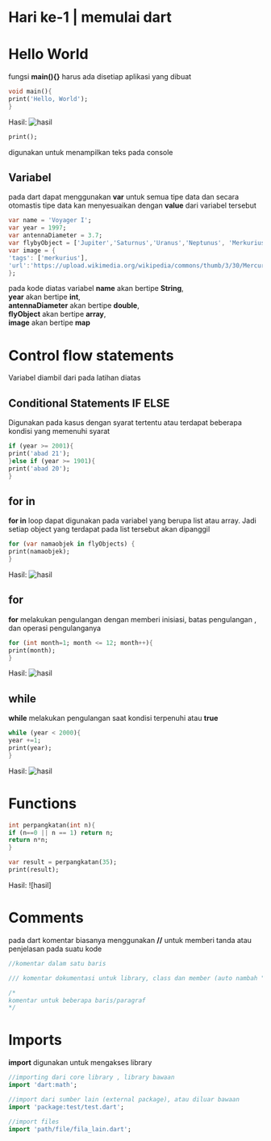 # Hari ke-1 | memulai dart
# Hello World

fungsi **main(){}** harus ada disetiap aplikasi yang dibuat
```dart
void main(){
print('Hello, World');
}
```
Hasil:
![hasil](gambar/gambar.png)

```dart
print();
``` 
digunakan untuk menampilkan teks pada console
## Variabel
pada dart dapat menggunakan **var** untuk semua tipe data dan secara otomastis tipe data kan menyesuaikan dengan **value** dari variabel tersebut

```dart
var name = 'Voyager I';
var year = 1997;
var antennaDiameter = 3.7;
var flybyObject = ['Jupiter','Saturnus','Uranus','Neptunus', 'Merkurius'];
var image = {
'tags': ['merkurius'],
'url':'https://upload.wikimedia.org/wikipedia/commons/thumb/3/30/Mercury_in_color_-_Prockter07_centered.jpg/240px-Mercury_in_color_-_Prockter07_centered.jpg'
};
```
pada kode diatas variabel
**name** akan bertipe **String**, <br />
**year** akan bertipe **int**, <br />
**antennaDiameter** akan bertipe **double**, <br />
**flyObject** akan bertipe **array**, <br />
**image** akan bertipe **map** <br />

# Control flow statements

Variabel diambil dari pada latihan diatas

## Conditional Statements IF ELSE ##
Digunakan pada kasus dengan syarat tertentu atau terdapat beberapa kondisi yang memenuhi syarat

```dart
if (year >= 2001){
print('abad 21');
}else if (year >= 1901){
print('abad 20');
}
```

## for in

**for in** loop dapat digunakan pada variabel yang berupa list atau array.
Jadi setiap object yang terdapat pada list tersebut akan dipanggil
```dart
for (var namaobjek in flyObjects) {
print(namaobjek);
}
```

Hasil:
![hasil](http://gambar.com/gambar.png)

## for
**for** melakukan pengulangan dengan memberi inisiasi, batas pengulangan , dan operasi pengulanganya

```dart
for (int month=1; month <= 12; month++){
print(month);
}
```

Hasil:
![hasil](http://gambar.com/gambar.png)

## while
**while** melakukan pengulangan saat kondisi terpenuhi atau **true**

```dart
while (year < 2000){
year +=1;
print(year);
}
```

Hasil:
![hasil](http://gambar.com/gambar.png)

# Functions
```dart
int perpangkatan(int n){
if (n==0 || n == 1) return n;
return n*n;
}

var result = perpangkatan(35);
print(result);
```
Hasil:
![hasil]

# Comments

pada dart komentar biasanya menggunakan **//** untuk memberi tanda atau penjelasan pada suatu kode

```dart
//komentar dalam satu baris

/// komentar dokumentasi untuk library, class dan member (auto nambah "///" saat enter)

/*
komentar untuk beberapa baris/paragraf
*/
```

# Imports

**import** digunakan untuk mengakses library
```dart
//importing dari core library , library bawaan
import 'dart:math';

//import dari sumber lain (external package), atau diluar bawaan
import 'package:test/test.dart';

//import files 
import 'path/file/fila_lain.dart';
```


